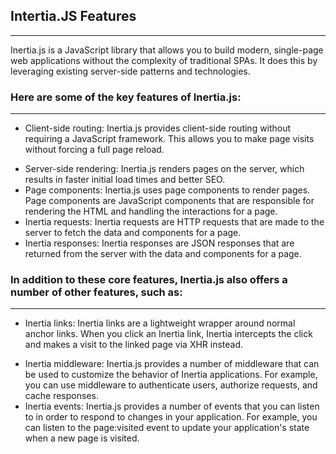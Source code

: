 ## Intertia.JS Features

---

Inertia.js is a JavaScript library that allows you to build modern, single-page web applications without the complexity of traditional SPAs. It does this by leveraging existing server-side patterns and technologies.

### Here are some of the key features of Inertia.js:

---

- Client-side routing: Inertia.js provides client-side routing without requiring a JavaScript framework. This allows you to make page visits without forcing a full page reload.

* Server-side rendering: Inertia.js renders pages on the server, which results in faster initial load times and better SEO.
* Page components: Inertia.js uses page components to render pages. Page components are JavaScript components that are responsible for rendering the HTML and handling the interactions for a page.
* Inertia requests: Inertia requests are HTTP requests that are made to the server to fetch the data and components for a page.
* Inertia responses: Inertia responses are JSON responses that are returned from the server with the data and components for a page.

### In addition to these core features, Inertia.js also offers a number of other features, such as:

---

- Inertia links: Inertia links are a lightweight wrapper around normal anchor links. When you click an Inertia link, Inertia intercepts the click and makes a visit to the linked page via XHR instead.

* Inertia middleware: Inertia.js provides a number of middleware that can be used to customize the behavior of Inertia applications. For example, you can use middleware to authenticate users, authorize requests, and cache responses.
* Inertia events: Inertia.js provides a number of events that you can listen to in order to respond to changes in your application. For example, you can listen to the page:visited event to update your application's state when a new page is visited.
